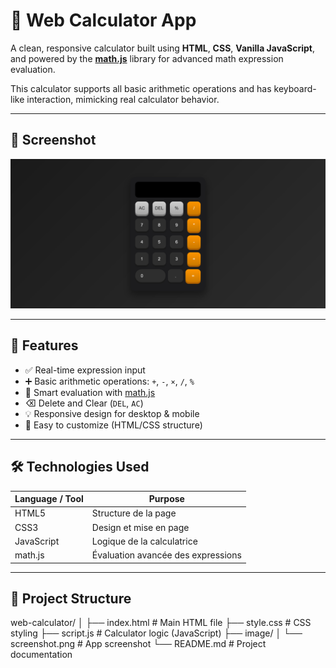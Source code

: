 # 🧮 Web Calculator App

A clean, responsive calculator built using **HTML**, **CSS**, **Vanilla JavaScript**, and powered by the **[math.js](https://mathjs.org/)** library for advanced math expression evaluation.

This calculator supports all basic arithmetic operations and has keyboard-like interaction, mimicking real calculator behavior.

---

## 📸 Screenshot

![Calculator UI](./image/screenshot.png) 

---

## 🚀 Features

- ✅ Real-time expression input
- ➕ Basic arithmetic operations: `+`, `-`, `×`, `/`, `%`
- 🧠 Smart evaluation with [math.js](https://mathjs.org/)
- ⌫ Delete and Clear (`DEL`, `AC`)
- 💡 Responsive design for desktop & mobile
- 🎨 Easy to customize (HTML/CSS structure)

---

## 🛠 Technologies Used

| Language / Tool | Purpose                      |
|------------------|------------------------------|
| HTML5            | Structure de la page         |
| CSS3             | Design et mise en page       |
| JavaScript       | Logique de la calculatrice   |
| math.js          | Évaluation avancée des expressions |

---

## 📂 Project Structure

web-calculator/
│
├── index.html          # Main HTML file
├── style.css           # CSS styling
├── script.js           # Calculator logic (JavaScript)
├── image/
│   └── screenshot.png  # App screenshot
└── README.md           # Project documentation
